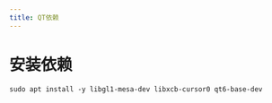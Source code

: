 ```yaml
---
title: QT依赖
---
```


# 安装依赖

~~~shell
sudo apt install -y libgl1-mesa-dev libxcb-cursor0 qt6-base-dev
~~~